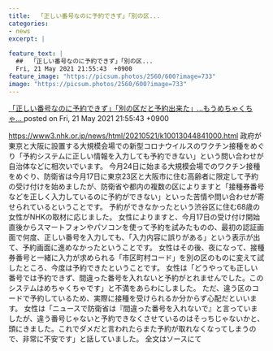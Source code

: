 ```yaml
---
title:  「正しい番号なのに予約できず」「別の区...
categories:
- news
excerpt: |
  
feature_text: |
  ##  「正しい番号なのに予約できず」「別の区...
  Fri, 21 May 2021 21:55:43  +0900
feature_image: "https://picsum.photos/2560/600?image=733"
image: "https://picsum.photos/2560/600?image=733"
---
```


[ 「正しい番号なのに予約できず」「別の区だと予約出来た」…もうめちゃくちゃ…  ](https://asahi.5ch.net/test/read.cgi/newsplus/1621601743/)
posted on Fri, 21 May 2021 21:55:43  +0900

<!--more-->

https://www3.nhk.or.jp/news/html/20210521/k10013044841000.html 政府が東京と大阪に設置する大規模会場での新型コロナウイルスのワクチン接種をめぐり「予約システムに正しい情報を入力しても予約できない」という問い合わせが自治体などに相次いでいます。 今月24日に始まる大規模会場でのワクチン接種をめぐり、防衛省は今月17日に東京23区と大阪市に住む高齢者に限定して予約の受け付けを始めましたが、防衛省や都内の複数の区によりますと「接種券番号などを正しく入力しているのに予約ができない」といった苦情や問い合わせが寄せられているということです。 予約ができなかったという渋谷区に住む68歳の女性がNHKの取材に応じました。 女性によりますと、今月17日の受け付け開始直後からスマートフォンやパソコンを使って予約を試みたものの、最初の認証画面で何度、正しい番号を入力しても、「入力内容に誤りがある」という表示が出て、予約画面に進めなかったということです。 女性はその後、夜になって、接種券番号と一緒に入力が求められる「市区町村コード」を別の区のものに変えて試したところ、今度は予約できたということです。 女性は「どうやっても正しい番号では予約できず、間違った番号を入れないと予約がとれませんでした。このシステムはめちゃくちゃです」と不満をあらわにしました。 ただ、違う区のコードで予約しているため、実際に接種を受けられるか分からず心配だといいます。 女性は「ニュースで防衛省は『間違った番号を入れないで』と言っていましたが、違う番号じゃないと予約できなくさせているのはそっちじゃないかと、頭にきました。これでダメだと言われたらまた予約が取れなくなってしまうので、非常に不安です」と話していました。 全文はソースにて
